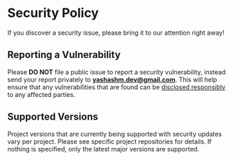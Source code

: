 # Security Policy

If you discover a security issue, please bring it to our attention right away!

## Reporting a Vulnerability

Please **DO NOT** file a public issue to report a security vulnerability, instead send your report privately to
[**yashashm.dev@gmail.com**](mailto:yashashm.dev@gmail.com). This will help ensure that any vulnerabilities
that are found can be [disclosed responsibly](https://en.wikipedia.org/wiki/Responsible_disclosure) to any affected
parties.

## Supported Versions

Project versions that are currently being supported with security updates vary per project.
Please see specific project repositories for details.
If nothing is specified, only the latest major versions are supported.